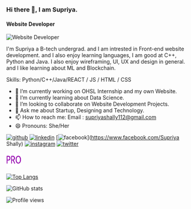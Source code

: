 ### Hi there 👋, I am Supriya.
#### Website Developer
![Website Developer](https://pbs.twimg.com/profile_banners/1406748912120074242/1625961664/1080x360)

I'm Supriya a B-tech undergrad. and I am intrested in Front-end website development. and I also enjoy learning languages, I am good at C++, Python and Java. I also enjoy wireframing, UI, UX and design in general. and I like learning about ML and Blockchain.

Skills: Python/C++/Java/REACT / JS / HTML / CSS

- 🔭 I’m currently working on OHSL Internship and my own Website. 
- 🌱 I’m currently learning about Data Science. 
- 👯 I’m looking to collaborate on Website Development Projects. 
- 💬 Ask me about Startup, Designing and Technology. 
- 📫 How to reach me: Email : supriyashally112@gmail.com 
- 😄 Pronouns: She/Her 


[<img src='https://cdn.jsdelivr.net/npm/simple-icons@3.0.1/icons/github.svg' alt='github' height='40'>](https://github.com/Supriya1105)  [<img src='https://cdn.jsdelivr.net/npm/simple-icons@3.0.1/icons/linkedin.svg' alt='linkedin' height='40'>](https://www.linkedin.com/in/linkedin.com/in/supriyashally/)  [<img src='https://cdn.jsdelivr.net/npm/simple-icons@3.0.1/icons/facebook.svg' alt='facebook' height='40'>](https://www.facebook.com/Supriya Shally)  [<img src='https://cdn.jsdelivr.net/npm/simple-icons@3.0.1/icons/instagram.svg' alt='instagram' height='40'>](https://www.instagram.com/supriyashally/)  [<img src='https://cdn.jsdelivr.net/npm/simple-icons@3.0.1/icons/twitter.svg' alt='twitter' height='40'>](https://twitter.com/shallysupriya)  

<a href='https://github.com/pricing'><img src='https://raw.githubusercontent.com/acervenky/animated-github-badges/master/assets/pro.gif' width='40' height='40'></a> 

[![Top Langs](https://github-readme-stats.vercel.app/api/top-langs/?username=Supriya1105)](https://github.com/anuraghazra/github-readme-stats)

![GitHub stats](https://github-readme-stats.vercel.app/api?username=Supriya1105&show_icons=true)  

![Profile views](https://gpvc.arturio.dev/Supriya1105)  
